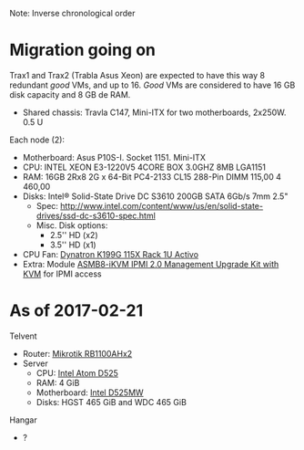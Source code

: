 Note: Inverse chronological order

# Migration going on

Trax1 and Trax2 (Trabla Asus Xeon) are expected to have this way 8 redundant _good_ VMs, and up to 16. _Good_ VMs are considered to have 16 GB disk capacity and 8 GB de RAM.
- Shared chassis: Travla C147, Mini-ITX for two motherboards, 2x250W. 0.5 U

Each node (2):

- Motherboard: Asus P10S-I. Socket 1151. Mini-ITX
- CPU: INTEL XEON E3-1220V5 4CORE BOX 3.0GHZ 8MB LGA1151
- RAM: 16GB 2Rx8 2G x 64-Bit PC4-2133 CL15 288-Pin DIMM 115,00 4 460,00
- Disks: Intel® Solid-State Drive DC S3610 200GB SATA 6Gb/s 7mm 2.5"
    - Spec: http://www.intel.com/content/www/us/en/solid-state-drives/ssd-dc-s3610-spec.html
    - Misc. Disk options:
        - 2.5'' HD (x2)
        - 3.5'' HD (x1)
- CPU Fan: [Dynatron K199G 115X Rack 1U Activo](http://www.dynatron-corp.com/?product=k199)
- Extra: Module [ASMB8-iKVM IPMI 2.0 Management Upgrade Kit with KVM](https://www.asus.com/us/Commercial-Servers-Workstations/ASMB7IKVM/) for IPMI access

# As of 2017-02-21

Telvent
- Router: [Mikrotik RB1100AHx2](https://routerboard.com/RB1100AHx2)
- Server
    - CPU: [Intel Atom D525](https://ark.intel.com/products/49490)
    - RAM: 4 GiB
    - Motherboard: [Intel D525MW](http://ark.intel.com/products/48952/Intel-Desktop-Board-D525MW)
    - Disks: HGST 465 GiB and WDC 465 GiB

Hangar
- ?
